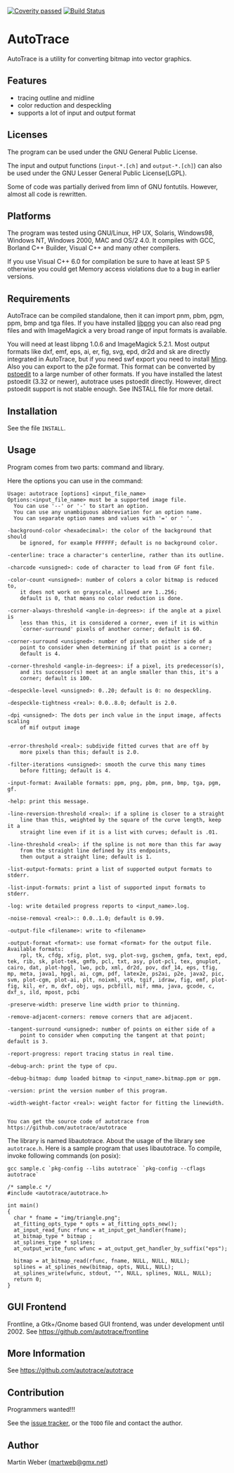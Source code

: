 [![Coverity passed](https://scan.coverity.com/projects/18456/badge.svg)](https://scan.coverity.com/projects/autotrace-autotrace)
[![Build Status](https://github.com/autotrace/autotrace/actions/workflows/test.yml/badge.svg)](https://github.com/autotrace/autotrace/actions?query=workflows%3Atest)


AutoTrace
=========

AutoTrace is a utility for converting bitmap into vector graphics.

Features
--------
- tracing outline and midline
- color reduction and despeckling
- supports a lot of input and output format

Licenses
--------
The program can be used under the GNU General Public License.

The input and output functions (`input-*.[ch]` and `output-*.[ch]`)
can also be used under the GNU Lesser General Public License(LGPL).

Some of code was partially derived from limn of GNU fontutils.
However, almost all code is rewritten.

Platforms
---------
The program was tested using GNU/Linux, HP UX, Solaris, Windows98,
Windows NT, Windows 2000, MAC and OS/2 4.0. It compiles with GCC,
Borland C++ Builder, Visual C++ and many other compilers.

If you use Visual C++ 6.0 for compilation be sure to have at
least SP 5 otherwise you could get Memory access violations due to
a bug in earlier versions.

Requirements
------------
AutoTrace can be compiled standalone, then it can import pnm, pbm,
pgm, ppm, bmp and tga files. If you have installed
[libpng](http://www.libpng.org/pub/png/libpng.html) you can also read png
files and with ImageMagick a very broad range of input formats is
available.

You will need at least libpng 1.0.6 and ImageMagick 5.2.1.  Most
output formats like dxf, emf, eps, ai, er, fig, svg, epd, dr2d and sk
are directly integrated in AutoTrace, but if you need swf export you
need to install [Ming](http://www.opaque.net/ming/). Also you can
export to the p2e format. This format can be converted by
[pstoedit](www.pstoedit.net) to a large number of other formats. If you have
installed the latest pstoedit (3.32 or newer), autotrace uses pstoedit
directly. However, direct pstoedit support is not stable enough. 
See INSTALL file for more detail.

Installation
------------
See the file `INSTALL`.

Usage
-----
Program comes from two parts: command and library.

Here the options you can use in the command:

    Usage: autotrace [options] <input_file_name>
    Options:<input_file_name> must be a supported image file.
      You can use '--' or '-' to start an option.
      You can use any unambiguous abbreviation for an option name.
      You can separate option names and values with '=' or ' '.

    -background-color <hexadecimal>: the color of the background that should
        be ignored, for example FFFFFF; default is no background color.

    -centerline: trace a character's centerline, rather than its outline.

    -charcode <unsigned>: code of character to load from GF font file.

    -color-count <unsigned>: number of colors a color bitmap is reduced to,
        it does not work on grayscale, allowed are 1..256;
        default is 0, that means no color reduction is done.

    -corner-always-threshold <angle-in-degrees>: if the angle at a pixel is
        less than this, it is considered a corner, even if it is within
        `corner-surround' pixels of another corner; default is 60.

    -corner-surround <unsigned>: number of pixels on either side of a
        point to consider when determining if that point is a corner;
        default is 4.

    -corner-threshold <angle-in-degrees>: if a pixel, its predecessor(s),
        and its successor(s) meet at an angle smaller than this, it's a
        corner; default is 100.

    -despeckle-level <unsigned>: 0..20; default is 0: no despeckling.

    -despeckle-tightness <real>: 0.0..8.0; default is 2.0.

    -dpi <unsigned>: The dots per inch value in the input image, affects scaling
        of mif output image


    -error-threshold <real>: subdivide fitted curves that are off by
        more pixels than this; default is 2.0.

    -filter-iterations <unsigned>: smooth the curve this many times
        before fitting; default is 4.

    -input-format: Available formats: ppm, png, pbm, pnm, bmp, tga, pgm, gf.

    -help: print this message.

    -line-reversion-threshold <real>: if a spline is closer to a straight
        line than this, weighted by the square of the curve length, keep it a
        straight line even if it is a list with curves; default is .01.

    -line-threshold <real>: if the spline is not more than this far away
        from the straight line defined by its endpoints,
        then output a straight line; default is 1.

    -list-output-formats: print a list of supported output formats to stderr.

    -list-input-formats: print a list of supported input formats to stderr.

    -log: write detailed progress reports to <input_name>.log.

    -noise-removal <real>:: 0.0..1.0; default is 0.99.

    -output-file <filename>: write to <filename>

    -output-format <format>: use format <format> for the output file. Available formats:
        rpl, tk, cfdg, xfig, plot, svg, plot-svg, gschem, gmfa, text, epd, tek, rib, sk, plot-tek, gmfb, pcl, txt, asy, plot-pcl, tex, gnuplot, cairo, dat, plot-hpgl, lwo, pcb, xml, dr2d, pov, dxf_14, eps, tfig, mp, meta, java1, hpgl, ai, cgm, pdf, latex2e, ps2ai, p2e, java2, pic, svm, plot-cgm, plot-ai, plt, noixml, vtk, tgif, idraw, fig, emf, plot-fig, kil, er, m, dxf, obj, ugs, pcbfill, mif, mma, java, gcode, c, dxf_s, ild, mpost, pcbi

    -preserve-width: preserve line width prior to thinning.

    -remove-adjacent-corners: remove corners that are adjacent.

    -tangent-surround <unsigned>: number of points on either side of a
        point to consider when computing the tangent at that point; default is 3.

    -report-progress: report tracing status in real time.

    -debug-arch: print the type of cpu.

    -debug-bitmap: dump loaded bitmap to <input_name>.bitmap.ppm or pgm.

    -version: print the version number of this program.

    -width-weight-factor <real>: weight factor for fitting the linewidth.


    You can get the source code of autotrace from 
    https://github.com/autotrace/autotrace

The library is named libautotrace. About the usage of the library
see `autotrace.h`.
Here is a sample program that uses libautotrace.
To compile, invoke following commands (on posix):

    gcc sample.c `pkg-config --libs autotrace` `pkg-config --cflags autotrace`

    /* sample.c */
    #include <autotrace/autotrace.h>

    int main()
    {
      char * fname = "img/triangle.png";
      at_fitting_opts_type * opts = at_fitting_opts_new();
      at_input_read_func rfunc = at_input_get_handler(fname);
      at_bitmap_type * bitmap ;
      at_splines_type * splines;
      at_output_write_func wfunc = at_output_get_handler_by_suffix("eps");

      bitmap = at_bitmap_read(rfunc, fname, NULL, NULL, NULL);
      splines = at_splines_new(bitmap, opts, NULL, NULL);
      at_splines_write(wfunc, stdout, "", NULL, splines, NULL, NULL);
      return 0;
    }

GUI Frontend
------------
Frontline, a Gtk+/Gnome based GUI frontend, was under development until 2002.
See https://github.com/autotrace/frontline


More Information
----------------
See https://github.com/autotrace/autotrace


Contribution
------------
Programmers wanted!!!

See the [issue tracker](https://github.com/autotrace/autotrace/issues), or the `TODO` file and contact the author.

Author
------
Martin Weber (martweb@gmx.net)
